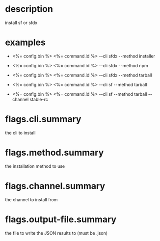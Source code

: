 # description

install sf or sfdx

# examples

- <%= config.bin %> <%= command.id %> --cli sfdx --method installer

- <%= config.bin %> <%= command.id %> --cli sfdx --method npm

- <%= config.bin %> <%= command.id %> --cli sfdx --method tarball

- <%= config.bin %> <%= command.id %> --cli sf --method tarball

- <%= config.bin %> <%= command.id %> --cli sf --method tarball --channel stable-rc

# flags.cli.summary

the cli to install

# flags.method.summary

the installation method to use

# flags.channel.summary

the channel to install from

# flags.output-file.summary

the file to write the JSON results to (must be .json)
